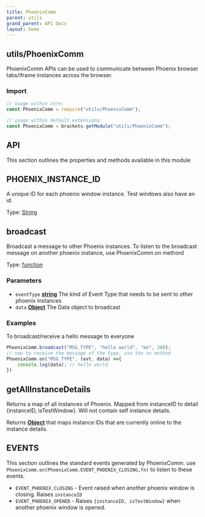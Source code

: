 ```yaml
---
title: PhoenixComm
parent: utils
grand_parent: API Docs
layout: home
---
```

<!-- Generated by documentation.js. Update this documentation by updating the source code. -->

## utils/PhoenixComm

PhoenixComm APIs can be used to communicate between Phoenix browser tabs/iframe instances across the browser.

### Import

```js
// usage within core:
const PhoenixComm = require("utils/PhoenixComm");

// usage within default extensions:
const PhoenixComm = brackets.getModule("utils/PhoenixComm");
```

## API

This section outlines the properties and methods available in this module

## PHOENIX_INSTANCE_ID

A unique ID for each phoenix window instance. Test windows also have an id.

Type: [String][1]

## broadcast

Broadcast a message to other Phoenix instances. To listen to the broadcast message on another phoenix instance,
use PhoenixComm.on methord

Type: [function][2]

### Parameters

*   `eventType` **[string][1]** The kind of Event Type that needs to be sent to other phoenix instances
*   `data` **[Object][3]** The Data object to broadcast

### Examples

To broadcast/receive a hello message to everyone

```javascript
PhoenixComm.broadcast("MSG_TYPE", "hello world", "ms", 200);
// now to receive the message of the type, use the on method
PhoenixComm.on("MSG_TYPE", (evt, data) =>{
    console.log(data); // hello world
})
```

## getAllInstanceDetails

Returns a map of all instances of Phoenix. Mapped from instanceID to detail {instanceID, isTestWindow}.
Will not contain self instance details.

Returns **[Object][3]** that maps instance IDs that are currently online to the instance details.

## EVENTS

This section outlines the standard events generated by PhoenixComm. use
`PhoenixComm.on(PhoenixComm.EVENT_PHOENIX_CLOSING,fn)` to listen to these events.

*   `EVENT_PHOENIX_CLOSING` - Event raised when another phoenix window is closing. Raises `instanceID`
*   `EVENT_PHOENIX_OPENED`  - Raises `{instanceID, isTestWindow}` when another phoenix window is opened.

[1]: https://developer.mozilla.org/docs/Web/JavaScript/Reference/Global_Objects/String

[2]: https://developer.mozilla.org/docs/Web/JavaScript/Reference/Statements/function

[3]: https://developer.mozilla.org/docs/Web/JavaScript/Reference/Global_Objects/Object

